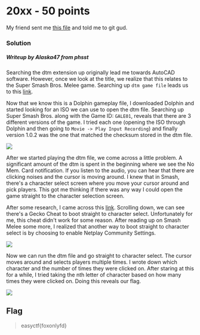 # 20xx - 50 points

My friend sent me [this file](https://github.com/EasyCTF/easyctf-2017-problems/blob/master/20xx/_20xx.dtm?raw=true) and told me to git gud.

### Solution
##### Writeup by Alaska47 from phsst

Searching the dtm extension up originally lead me towards AutoCAD software. However, once we look at the title, we realize that this relates to the Super Smash Bros. Melee game. Searching up `dtm game file` leads us to this [link](http://tasvideos.org/DTM.html).

Now that we know this is a Dolphin gameplay file, I downloaded Dolphin and started looking for an ISO we can use to open the dtm file. Searching up Super Smash Bros. along with the Game ID: `GALE01`, reveals that there are 3 different versions of the game. I tried each one (opening the ISO through Dolphin and then going to `Movie -> Play Input Recording`) and finally version 1.0.2 was the one that matched the checksum stored in the dtm file. 

![](https://github.com/VoidMercy/EasyCTF-Writeups-2017/blob/master/forensics/20xx/checksum.png?raw=true)

After we started playing the dtm file, we come across a little problem. A significant amount of the dtm is spent in the beginning where we see the No Mem. Card notification. If you listen to the audio, you can hear that there are clicking noises and the cursor is moving around. I knew that in Smash, there's a character select screen where you move your cursor around and pick players. This got me thinking if there was any way I could open the game straight to the character selection screen. 

After some research, I came across this [link](https://smashboards.com/threads/melee-gecko-codes-guide-and-discussion.327311/). Scrolling down, we can see there's a Gecko Cheat to boot straight to character select. Unfortunately for me, this cheat didn't work for some reason. After reading up on Smash Melee some more, I realized that another way to boot straight to character select is by choosing to enable Netplay Community Settings.

![](https://github.com/VoidMercy/EasyCTF-Writeups-2017/blob/master/forensics/20xx/cheat.png?raw=true)

Now we can run the dtm file and go straight to character select. The cursor moves around and selects players multiple times. I wrote down which character and the number of times they were clicked on. After staring at this for a while, I tried taking the nth letter of character based on how many times they were clicked on. Doing this reveals our flag.

![](https://github.com/VoidMercy/EasyCTF-Writeups-2017/blob/master/forensics/20xx/fin.png?raw=true)

## Flag
>easyctf{foxonlyfd}

